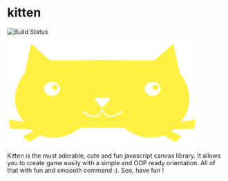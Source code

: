 kitten
======

![Build Status](https://travis-ci.org/Djeg/kitten.png?branch=master)

![kitten the adorable game engine](.img/kitten.png)

Kitten is the must adorable, cute and fun javascript canvas library. It allows
you to create game easily with a simple and OOP ready orientation. All of that
with fun and smoooth command :). Soo, have fun !
